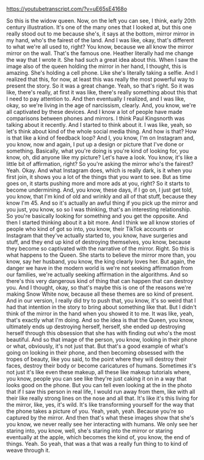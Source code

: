 https://youtubetranscript.com/?v=uE65sE4168o

 So this is the widow queen. Now, on the left you can see, I think, early 20th century illustration. It's one of the many ones that I looked at, but this one really stood out to me because she's, it says at the bottom, mirror mirror in my hand, who's the fairest of the land. And I was like, okay, that's different to what we're all used to, right? You know, because we all know the mirror mirror on the wall. That's the famous one. Heather literally had me change the way that I wrote it. She had such a great idea about this. When I saw the image also of the queen holding the mirror in her hand, I thought, this is amazing. She's holding a cell phone. Like she's literally taking a selfie. And I realized that this, for now, at least this was really the most powerful way to present the story. So it was a great change. Yeah, so that's right. So it was like, there's really, at first it was like, there's really something about this that I need to pay attention to. And then eventually I realized, and I was like, okay, so we're living in the age of narcissism, clearly. And, you know, we're all captivated by these devices. And I know a lot of people have made comparisons between phones and mirrors. I think Paul Kingsnorth was talking about it recently. And I started to think about it. I was like, yeah, so let's think about kind of the whole social media thing. And how is that? How is that like a kind of feedback loop? And I, you know, I'm on Instagram and, you know, now and again, I put up a design or picture that I've done or something. Basically, what you're doing is you're kind of looking for, you know, oh, did anyone like my picture? Let's have a look. You know, it's like a little bit of affirmation, right? So you're asking the mirror who's the fairest? Yeah. Okay. And what Instagram does, which is really dark, is it when you first join, it shows you a lot of the things that you want to see. But as time goes on, it starts pushing more and more ads at you, right? So it starts to become undermining. And, you know, these days, if I go on, I just get told, you know, that I'm kind of old and wrinkly and all of that stuff, because they know I'm 45. And so it's actually an awful thing if you pick up the mirror and you just, you know, so so I was thinking, that's an interesting relationship. So you're basically looking for something and you get the opposite. And then I started thinking about it a bit more. And I think we all know stories of people who kind of got so into, you know, their TikTok accounts or Instagram that they've actually started to, you know, have surgeries and stuff, and they end up kind of destroying themselves, you know, because they become so captivated with the narrative of the mirror. Right. So this is what happens to the Queen. She starts to believe the mirror more than, you know, say her husband, you know, the king clearly loves her. But again, the danger we have in the modern world is we're not seeking affirmation from our families, we're actually seeking affirmation in the algorithms. And so there's this very dangerous kind of thing that can happen that can destroy you. And I thought, okay, so that's maybe this is one of the reasons we're making Snow White now, because all these themes are so kind of present. And in our version, I really did try to push that, you know, it's so weird that I had that intention in the story to bring about something like that. But I didn't think of the mirror in the hand when you showed it to me. It was like, yeah, that's exactly what I'm doing. And so the idea is that the Queen, you know, ultimately ends up destroying herself, herself, she ended up destroying herself through this obsession that she has with finding out who's the most beautiful. And so that image of the person, you know, looking in their phone or what, obviously, it's not just that. But that's a good example of what's going on looking in their phone, and then becoming obsessed with the tropes of beauty, like you said, to the point where they will destroy their faces, destroy their body or become caricatures of humans. Sometimes it's not just it's like even these makeup, all these like makeup tutorials where, you know, people you can see like they're just caking it on in a way that looks good on the phone. But you can tell even looking at the in the photo that if I saw this person in real life, I would run away from them, like with all their like really strong lines on the nose and all that. It's like it's this living for the mirror, like, yes, it's wild. It's like transforming yourself for the way that the phone takes a picture of you. Yeah, yeah, yeah. Because you're so captured by the mirror. And then that's what these images show that she's you know, we never really see her interacting with humans. We only see her staring into, you know, well, she's staring into the mirror or staring eventually at the apple, which becomes the kind of, you know, the end of things. Yeah. So yeah, that was a that was a really fun thing to to kind of weave through it.